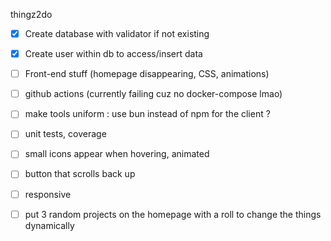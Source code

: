 thingz2do

- [x] Create database with validator if not existing

- [x] Create user within db to access/insert data

- [ ]  Front-end stuff (homepage disappearing, CSS, animations)

- [ ] github actions (currently failing cuz no docker-compose lmao)

- [ ] make tools uniform : use bun instead of npm for the client ?

- [ ] unit tests, coverage

- [ ] small icons appear when hovering, animated

- [ ] button that scrolls back up

- [ ] responsive

- [ ] put 3 random projects on the homepage with a roll to change the things dynamically